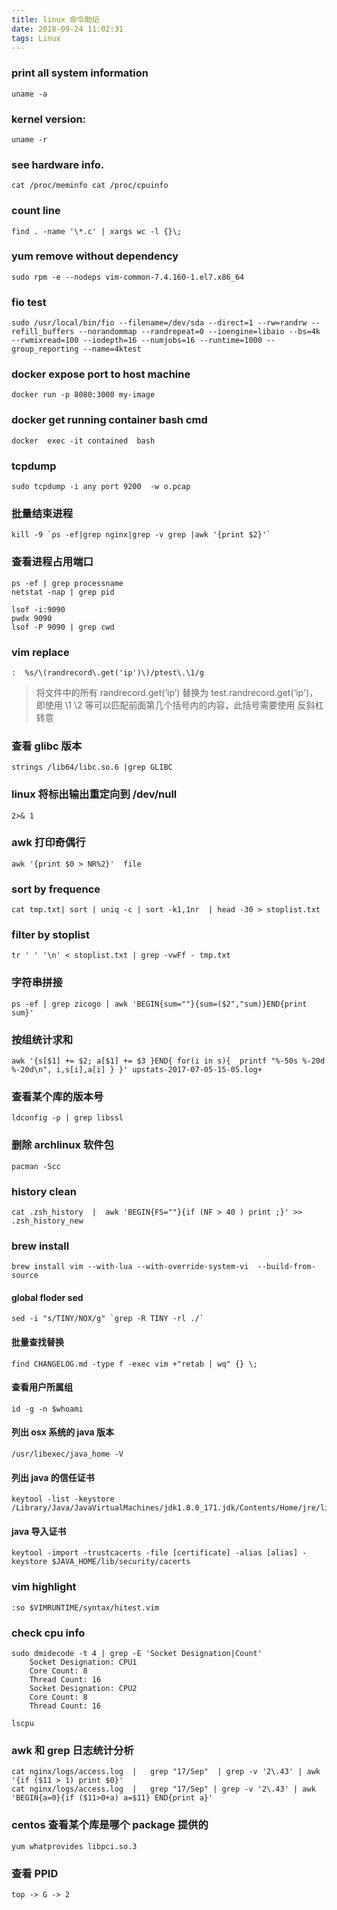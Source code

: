 ```yaml
---
title: linux 命令助记
date: 2018-09-24 11:02:31
tags: Linux
---
```


### print all system information
```
uname -a
```

### kernel version:
```
uname -r
```

### see hardware info.
```
cat /proc/meminfo cat /proc/cpuinfo
```

### count line
```
find . -name '\*.c' | xargs wc -l {}\;
```

### yum remove without dependency
```
sudo rpm -e --nodeps vim-common-7.4.160-1.el7.x86_64
```
<!-- more -->

### fio test
```
sudo /usr/local/bin/fio --filename=/dev/sda --direct=1 --rw=randrw --refill_buffers --norandommap --randrepeat=0 --ioengine=libaio --bs=4k --rwmixread=100 --iodepth=16 --numjobs=16 --runtime=1000 --group_reporting --name=4ktest
```

### docker expose port to host machine
```
docker run -p 8080:3000 my-image
```

### docker get running container bash cmd
```
docker  exec -it contained  bash
```
### tcpdump
```
sudo tcpdump -i any port 9200  -w o.pcap
```
### 批量结束进程
```
kill -9 `ps -ef|grep nginx|grep -v grep |awk '{print $2}'`
```

### 查看进程占用端口
```
ps -ef | grep processname
netstat -nap | grep pid

lsof -i:9090
pwdx 9090
lsof -P 9090 | grep cwd
```

### vim replace
```
:  %s/\(randrecord\.get('ip')\)/ptest\.\1/g
```
> 将文件中的所有 randrecord.get(‘ip’)  替换为 test.randrecord.get(‘ip')，即使用 \1  \2 等可以匹配前面第几个括号内的内容，此括号需要使用 反斜杠 转意

### 查看 glibc 版本
```
strings /lib64/libc.so.6 |grep GLIBC
```

### linux 将标出输出重定向到 /dev/null
```
2>& 1
```

###  awk 打印奇偶行
```
awk '{print $0 > NR%2}'  file
```

### sort by frequence
```
cat tmp.txt| sort | uniq -c | sort -k1,1nr  | head -30 > stoplist.txt
```

### filter by stoplist
```
tr ' ' '\n' < stoplist.txt | grep -vwFf - tmp.txt
```

### 字符串拼接
```
ps -ef | grep zicogo | awk 'BEGIN{sum=""}{sum=($2","sum)}END{print sum}'
```

### 按组统计求和
```
awk '{s[$1] += $2; a[$1] += $3 }END{ for(i in s){  printf "%-50s %-20d %-20d\n", i,s[i],a[i] } }' upstats-2017-07-05-15-05.log+
```

### 查看某个库的版本号
```
ldconfig -p | grep libssl
```

### 删除 archlinux 软件包
```
pacman -Scc
```

### history clean
```
cat .zsh_history  |  awk 'BEGIN{FS=""}{if (NF > 40 ) print ;}' >> .zsh_history_new
```

### brew install
```
brew install vim --with-lua --with-override-system-vi  --build-from-source
```

#### global floder sed
```
sed -i "s/TINY/NOX/g" `grep -R TINY -rl ./`
```
#### 批量查找替换
```
find CHANGELOG.md -type f -exec vim +"retab | wq" {} \;
```

#### 查看用户所属组
```
id -g -n $whoami
```

#### 列出 osx 系统的 java 版本
```
/usr/libexec/java_home -V
```

#### 列出 java 的信任证书
```
keytool -list -keystore /Library/Java/JavaVirtualMachines/jdk1.8.0_171.jdk/Contents/Home/jre/lib/security/cacerts
```

#### java 导入证书
```
keytool -import -trustcacerts -file [certificate] -alias [alias] -keystore $JAVA_HOME/lib/security/cacerts
```

### vim highlight
```
:so $VIMRUNTIME/syntax/hitest.vim
```

### check cpu info
```
sudo dmidecode -t 4 | grep -E 'Socket Designation|Count'
    Socket Designation: CPU1
    Core Count: 8
    Thread Count: 16
    Socket Designation: CPU2
    Core Count: 8
    Thread Count: 16

lscpu
```

### awk 和 grep 日志统计分析
```
cat nginx/logs/access.log  |   grep "17/Sep"  | grep -v '2\.43' | awk  '{if ($11 > 1) print $0}'
cat nginx/logs/access.log  |   grep "17/Sep" | grep -v '2\.43' | awk  'BEGIN{a=0}{if ($11>0+a) a=$11} END{print a}'
```

### centos 查看某个库是哪个 package 提供的
```
yum whatprovides libpci.so.3
```

### 查看 PPID
```
top -> G -> 2
```

